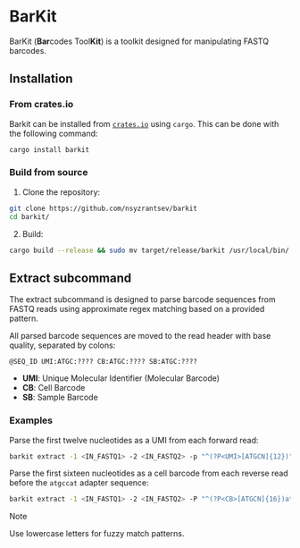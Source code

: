 # BarKit

BarKit (**Bar**codes Tool**Kit**) is a toolkit designed for manipulating FASTQ barcodes.

## Installation

### From crates.io

Barkit can be installed from [`crates.io`](https://crates.io/crates/barkit) using `cargo`. This can be done with the following command:

```bash
cargo install barkit
```

### Build from source

1. Clone the repository:

```bash
git clone https://github.com/nsyzrantsev/barkit
cd barkit/
```

2. Build:

```bash
cargo build --release && sudo mv target/release/barkit /usr/local/bin/
```

## Extract subcommand

The extract subcommand is designed to parse barcode sequences from FASTQ reads using approximate regex matching based on a provided pattern.

All parsed barcode sequences are moved to the read header with base quality, separated by colons:

```
@SEQ_ID UMI:ATGC:???? CB:ATGC:???? SB:ATGC:????
```

* **UMI**: Unique Molecular Identifier (Molecular Barcode)
* **CB**: Cell Barcode
* **SB**: Sample Barcode


### Examples

Parse the first twelve nucleotides as a UMI from each forward read:

```bash
barkit extract -1 <IN_FASTQ1> -2 <IN_FASTQ2> -p "^(?P<UMI>[ATGCN]{12})" -o <OUT_FASTQ1> -O <OUT_FASTQ2>
```

Parse the first sixteen nucleotides as a cell barcode from each reverse read before the `atgccat` adapter sequence:

```bash
barkit extract -1 <IN_FASTQ1> -2 <IN_FASTQ2> -P "^(?P<CB>[ATGCN]{16})atgccat" -o <OUT_FASTQ1> -O <OUT_FASTQ2>
```

> [!NOTE]
> Use lowercase letters for fuzzy match patterns.